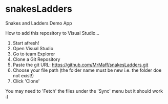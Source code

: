 # snakesLadders
Snakes and Ladders Demo App


How to add this repository to Visual Studio...

1.  Start afresh!
2.  Open Visual Studio
3.  Go to team Explorer
4.  Clone a Git Repository
5.  Paste the git URL: https://github.com/MrMaff/snakesLadders.git
6.  Choose your file path (the folder name must be new i.e. the folder doe not exist!)
7.  Click 'Clone'

You may need to 'Fetch' the files under the 'Sync' menu  but it should work :)
